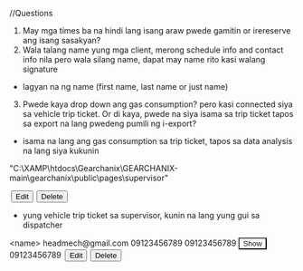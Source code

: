 //Questions

1. May mga times ba na hindi lang isang araw pwede gamitin or irereserve ang isang sasakyan?
2. Wala talang name yung mga client, merong schedule info and contact info nila pero wala silang name, dapat may name rito kasi walang signature
- lagyan na ng name (first name, last name or just name)
3. Pwede kaya drop down ang gas consumption? pero kasi connected siya sa vehicle trip ticket. Or di kaya, pwede na siya isama sa trip ticket tapos sa export na lang pwedeng pumili ng i-export?
- isama na lang ang gas consumption sa trip ticket, tapos sa data analysis na lang siya kukunin

"C:\XAMP\htdocs\Gearchanix\GEARCHANIX-main\gearchanix\public\pages\supervisor"
<td><button class="btn btn-primary" type="button" style="margin-left: 3px;margin-right: 3px;">Edit</button><button class="btn btn-danger" type="button" style="margin-left: 3px;margin-right: 3px;">Delete</button></td>

- yung vehicle trip ticket sa supervisor, kunin na lang yung gui sa dispatcher
<tr>
                                                    <td>&lt;name&gt;</td>
                                                    <td>headmech@gmail.com</td>
                                                    <td>09123456789</td>
                                                    <td>09123456789</td>
                                                    <td><button class="btn btn-primary" type="button" style="background: var(--bs-warning);color: var(--bs-black);">Show</button></td>
                                                    <td>09123456789</td>
                                                    <td><button class="btn btn-primary" type="button" style="margin-left: 3px;margin-right: 3px;">Edit</button><button class="btn btn-danger" type="button" style="margin-left: 3px;margin-right: 3px;">Delete</button>
                                                        <ul class="nav nav-tabs"></ul>
                                                    </td>
                                                </tr>